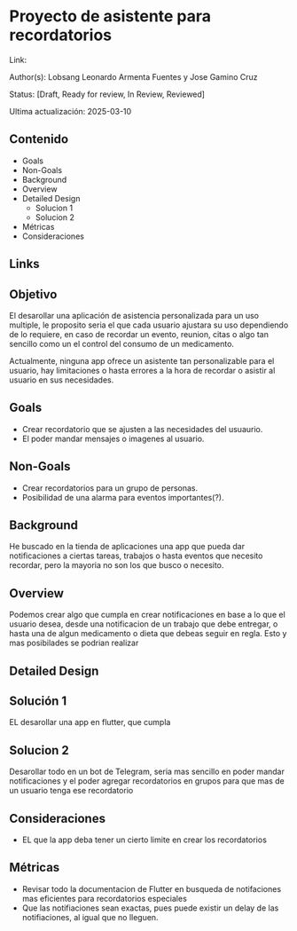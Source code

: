 # Proyecto de asistente para recordatorios 
Link: 

Author(s): Lobsang Leonardo Armenta Fuentes y Jose Gamino Cruz

Status: [Draft, Ready for review, In Review, Reviewed]

Ultima actualización: 2025-03-10

## Contenido
- Goals
- Non-Goals
- Background
- Overview
- Detailed Design
  - Solucion 1
  - Solucion 2
- Métricas
- Consideraciones


## Links

## Objetivo
El desarollar una  aplicación de asistencia personalizada para un uso multiple, le proposito seria el que cada usuario ajustara su uso dependiendo de lo requiere, en caso de recordar un evento, reunion, citas o algo tan sencillo como un el control del consumo de un 
medicamento.

Actualmente, ninguna app ofrece un asistente tan personalizable para el usuario, hay limitaciones o hasta errores a la hora
de recordar o asistir al usuario en sus necesidades.

## Goals
- Crear recordatorio que se ajusten a las necesidades del usuaurio.
- El poder mandar mensajes o imagenes al usuario.
## Non-Goals
- Crear recordatorios para un grupo de personas.
- Posibilidad de una alarma para eventos importantes(?).

## Background
He buscado en la tienda de aplicaciones una app que pueda dar notificaciones a ciertas tareas, trabajos o hasta eventos que necesito recordar, pero la mayoria no son los que busco o necesito.

## Overview
Podemos crear algo que cumpla en crear notificaciones en base a lo que el usuario desea, desde una notificacion de un trabajo que debe entregar, o hasta una de algun medicamento o dieta que debeas seguir en regla. Esto y mas posibilades se podrian realizar

## Detailed Design

## Solución 1
EL desarollar una app en flutter, que cumpla 
## Solucion 2
Desarollar todo en un bot de Telegram, seria mas sencillo en poder mandar notificaciones y el poder agregar recordatorios en grupos para que mas de un usuario tenga ese recordatorio
## Consideraciones
- EL que la app deba tener un cierto limite en crear los recordatorios

## Métricas
- Revisar todo la documentacion de Flutter en busqueda de notifaciones mas eficientes para recordatorios especiales
- Que las notifiaciones sean exactas, pues puede existir un delay de las notifiaciones, al igual que no lleguen.
